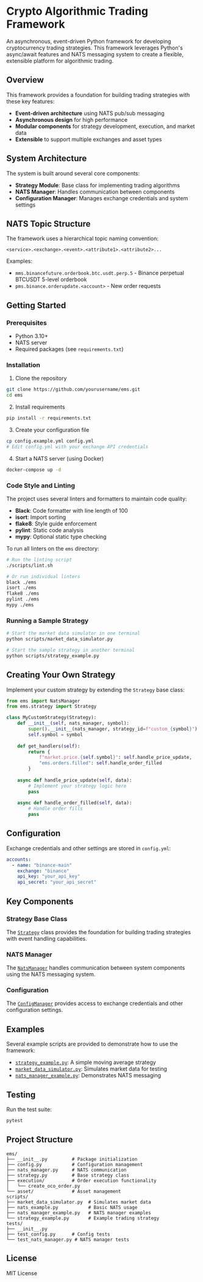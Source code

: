 # Crypto Algorithmic Trading Framework

An asynchronous, event-driven Python framework for developing cryptocurrency trading strategies. This framework leverages Python's async/await features and NATS messaging system to create a flexible, extensible platform for algorithmic trading.

## Overview

This framework provides a foundation for building trading strategies with these key features:

- **Event-driven architecture** using NATS pub/sub messaging
- **Asynchronous design** for high performance
- **Modular components** for strategy development, execution, and market data
- **Extensible** to support multiple exchanges and asset types

## System Architecture

The system is built around several core components:

- **Strategy Module**: Base class for implementing trading algorithms
- **NATS Manager**: Handles communication between components
- **Configuration Manager**: Manages exchange credentials and system settings

## NATS Topic Structure

The framework uses a hierarchical topic naming convention:

```
<service>.<exchange>.<event>.<attribute1>.<attribute2>...
```

Examples:
- `mms.binancefuture.orderbook.btc.usdt.perp.5` - Binance perpetual BTCUSDT 5-level orderbook
- `pms.binance.orderupdate.<account>` - New order requests

## Getting Started

### Prerequisites

- Python 3.10+
- NATS server
- Required packages (see `requirements.txt`)

### Installation

1. Clone the repository
```bash
git clone https://github.com/yourusername/ems.git
cd ems
```

2. Install requirements
```bash
pip install -r requirements.txt
```

3. Create your configuration file
```bash
cp config.example.yml config.yml
# Edit config.yml with your exchange API credentials
```

4. Start a NATS server (using Docker)
```bash
docker-compose up -d
```

### Code Style and Linting

The project uses several linters and formatters to maintain code quality:

- **Black**: Code formatter with line length of 100
- **isort**: Import sorting
- **flake8**: Style guide enforcement
- **pylint**: Static code analysis
- **mypy**: Optional static type checking

To run all linters on the `ems` directory:

```bash
# Run the linting script
./scripts/lint.sh

# Or run individual linters
black ./ems
isort ./ems
flake8 ./ems
pylint ./ems
mypy ./ems
```

### Running a Sample Strategy

```bash
# Start the market data simulator in one terminal
python scripts/market_data_simulator.py

# Start the sample strategy in another terminal
python scripts/strategy_example.py
```

## Creating Your Own Strategy

Implement your custom strategy by extending the `Strategy` base class:

```python
from ems import NatsManager
from ems.strategy import Strategy

class MyCustomStrategy(Strategy):
    def __init__(self, nats_manager, symbol):
        super().__init__(nats_manager, strategy_id=f"custom_{symbol}")
        self.symbol = symbol
        
    def get_handlers(self):
        return {
            f"market.price.{self.symbol}": self.handle_price_update,
            "ems.orders.filled": self.handle_order_filled
        }
        
    async def handle_price_update(self, data):
        # Implement your strategy logic here
        pass
        
    async def handle_order_filled(self, data):
        # Handle order fills
        pass
```

## Configuration

Exchange credentials and other settings are stored in `config.yml`:

```yaml
accounts:
  - name: "binance-main"
    exchange: "binance"
    api_key: "your_api_key"
    api_secret: "your_api_secret"
```

## Key Components

### Strategy Base Class

The [`Strategy`](ems/strategy.py) class provides the foundation for building trading strategies with event handling capabilities.

### NATS Manager

The [`NatsManager`](ems/nats_manager.py) handles communication between system components using the NATS messaging system.

### Configuration

The [`ConfigManager`](ems/config.py) provides access to exchange credentials and other configuration settings.

## Examples

Several example scripts are provided to demonstrate how to use the framework:

- [`strategy_example.py`](scripts/strategy_example.py): A simple moving average strategy
- [`market_data_simulator.py`](scripts/market_data_simulator.py): Simulates market data for testing
- [`nats_manager_example.py`](scripts/nats_manager_example.py): Demonstrates NATS messaging

## Testing

Run the test suite:

```bash
pytest
```

## Project Structure

```
ems/
├── __init__.py         # Package initialization
├── config.py           # Configuration management
├── nats_manager.py     # NATS communication
├── strategy.py         # Base strategy class
├── execution/          # Order execution functionality
│   └── create_oco_order.py
└── asset/              # Asset management
scripts/
├── market_data_simulator.py  # Simulates market data
├── nats_example.py           # Basic NATS usage
├── nats_manager_example.py   # NATS manager examples
└── strategy_example.py       # Example trading strategy
tests/
├── __init__.py
├── test_config.py      # Config tests
└── test_nats_manager.py # NATS manager tests
```

## License

MIT License
